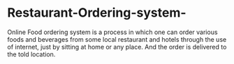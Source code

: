 # Restaurant-Ordering-system-
Online Food ordering system is a process in which one can order various foods and beverages from some local restaurant and hotels through the use of internet, just by sitting at home or any place. And the order is delivered to the told location.
